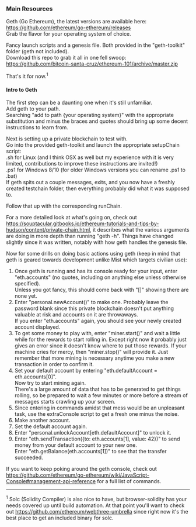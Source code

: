 ### Main Resources
Geth (Go Ethereum), the latest versions are available here: https://github.com/ethereum/go-ethereum/releases  
Grab the flavor for your operating system of choice.

Fancy launch scripts and a genesis file. Both provided in the "geth-toolkit" folder (geth not included).  
Download this repo to grab it all in one fell swoop: https://github.com/bitcoin-santa-cruz/ethereum-101/archive/master.zip  

That's it for now.<sup>1</sup>

#### Intro to Geth

The first step can be a daunting one when it's still unfamiliar.  
Add geth to your path.  
Searching "add to path {your operating system}" with the appropriate substitution and minus the braces and quotes should bring up some decent instructions to learn from.

Next is setting up a private blockchain to test with.  
Go into the provided geth-toolkit and launch the appropriate setupChain script:  
.sh for Linux (and I think OSX as well but my experience with it is very limited, contributions to improve these instructions are invited!)  
.ps1 for Windows 8/10 (for older Windows versions you can rename .ps1 to .bat)  
If geth spits out a couple messages, exits, and you now have a freshly created testchain folder, then everything probably did what it was supposed to.

Follow that up with the corresponding runChain.

For a more detailed look at what's going on, check out https://souptacular.gitbooks.io/ethereum-tutorials-and-tips-by-hudson/content/private-chain.html, it describes what the various arguments are doing in more depth than running "geth -h". Things have changed slightly since it was written, notably with how geth handles the genesis file.

Now for some drills on doing basic actions using geth (keep in mind that geth is geared towards development unlike Mist which targets civilian use):  
1. Once geth is running and has its console ready for your input, enter "eth.accounts" (no quotes, including on anything else unless otherwise specified).  
Unless you got fancy, this should come back with "[]" showing there are none yet.  
2. Enter "personal.newAccount()" to make one. Probably leave the password blank since this private blockchain doesn't put anything valuable at risk and accounts on it are throwaways.  
If you enter "eth.accounts" again, you should see your newly created account displayed.  
3. To get some money to play with, enter "miner.start()" and wait a little while for the rewards to start rolling in. Except right now it probably just gives an error since it doesn't know where to put those rewards. If your machine cries for mercy, then "miner.stop()" will provide it. Just remember that more mining is necessary anytime you make a new transaction in order to confirm it.  
4. Set your default account by entering "eth.defaultAccount = eth.accounts[0]".  
Now try to start mining again.  
There's a large amount of data that has to be generated to get things rolling, so be prepared to wait a few minutes or more before a stream of messages starts crawling up your screen.  
5. Since entering in commands amidst that mess would be an unpleasant task, use the extraConsole script to get a fresh one minus the noise.  
6. Make another account.  
7. Set the default account again.  
8. Enter "personal.unlockAccount[eth.defaultAccount]" to unlock it.  
9. Enter "eth.sendTransaction({to: eth.accounts[1], value: 42})" to send money from your default account to your new one.  
Enter "eth.getBalance(eth.accounts[1])" to see that the transfer succeeded.  

If you want to keep poking around the geth console, check out https://github.com/ethereum/go-ethereum/wiki/JavaScript-Console#management-api-reference for a full list of commands.

---

<sup>1</sup> Solc (Solidity Compiler) is also nice to have, but browser-solidity has your needs covered up until build automation. At that point you'll want to check out https://github.com/ethereum/webthree-umbrella since right now it's the best place to get an included binary for solc.
